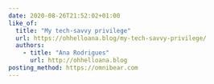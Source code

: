 ```yaml
---
date: 2020-08-26T21:52:02+01:00
like_of:
  title: "My tech-savvy privilege"
  url: https://ohhelloana.blog/my-tech-savvy-privilege/
  authors:
    - title: "Ana Rodrigues"
      url: http://ohhelloana.blog
posting_method: https://omnibear.com
---
```

